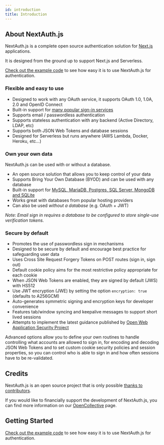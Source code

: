 ```yaml
---
id: introduction
title: Introduction
---
```


## About NextAuth.js

NextAuth.js is a complete open source authentication solution for [Next.js](http://nextjs.org/) applications.

It is designed from the ground up to support Next.js and Serverless.

[Check out the example code](/getting-started/example) to see how easy it is to use NextAuth.js for authentication.

### Flexible and easy to use

- Designed to work with any OAuth service, it supports OAuth 1.0, 1.0A, 2.0 and OpenID Connect
- Built-in support for [many popular sign-in services](/configuration/providers/oauth-provider)
- Supports email / passwordless authentication
- Supports stateless authentication with any backend (Active Directory, LDAP, etc)
- Supports both JSON Web Tokens and database sessions
- Designed for Serverless but runs anywhere (AWS Lambda, Docker, Heroku, etc…)

### Own your own data

NextAuth.js can be used with or without a database.

- An open source solution that allows you to keep control of your data
- Supports Bring Your Own Database (BYOD) and can be used with any database
- Built-in support for [MySQL, MariaDB, Postgres, SQL Server, MongoDB and SQLite](/configuration/databases)
- Works great with databases from popular hosting providers
- Can also be used _without a database_ (e.g. OAuth + JWT)

_Note: Email sign in requires a database to be configured to store single-use verification tokens._

### Secure by default

- Promotes the use of passwordless sign in mechanisms
- Designed to be secure by default and encourage best practice for safeguarding user data
- Uses Cross Site Request Forgery Tokens on POST routes (sign in, sign out)
- Default cookie policy aims for the most restrictive policy appropriate for each cookie
- When JSON Web Tokens are enabled, they are signed by default (JWS) with HS512
- Use JWT encryption (JWE) by setting the option `encryption: true` (defaults to A256GCM)
- Auto-generates symmetric signing and encryption keys for developer convenience
- Features tab/window syncing and keepalive messages to support short lived sessions
- Attempts to implement the latest guidance published by [Open Web Application Security Project](https://owasp.org/)

Advanced options allow you to define your own routines to handle controlling what accounts are allowed to sign in, for encoding and decoding JSON Web Tokens and to set custom cookie security policies and session properties, so you can control who is able to sign in and how often sessions have to be re-validated.

## Credits

NextAuth.js is an open source project that is only possible [thanks to contributors](/contributors).

If you would like to financially support the development of NextAuth.js, you can find more information on our [OpenCollective](https://opencollective.com/nextauth) page.

## Getting Started

[Check out the example code](/getting-started/example) to see how easy it is to use NextAuth.js for authentication.
